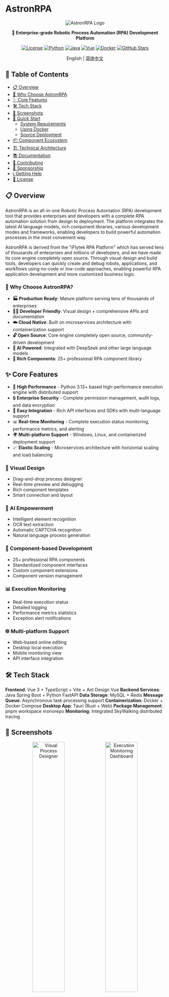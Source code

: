 # AstronRPA

<div align="center">

![AstronRPA Logo](./docs/images/icon_128px.png)

**🤖 Enterprise-grade Robotic Process Automation (RPA) Development Platform**

[![License](https://img.shields.io/badge/license-Open%20Source-blue.svg)](LICENSE)
[![Python](https://img.shields.io/badge/python-3.13+-blue.svg)](https://www.python.org/)
[![Java](https://img.shields.io/badge/java-8+-orange.svg)](https://openjdk.java.net/)
[![Vue](https://img.shields.io/badge/vue-3+-green.svg)](https://vuejs.org/)
[![Docker](https://img.shields.io/badge/docker-ready-brightgreen.svg)](https://www.docker.com/)
[![GitHub Stars](https://img.shields.io/github/stars/iflytek/astron-rpa?style=social)](https://github.com/iflytek/astron-rpa/stargazers)

English | [简体中文](README.zh.md)

</div>

## 📑 Table of Contents

- [📋 Overview](#-overview)
- [🎯 Why Choose AstronRPA](#-why-choose-astronrpa)
- [✨ Core Features](#-core-features)
- [🛠️ Tech Stack](#-tech-stack)
- [📱 Screenshots](#-screenshots)
- [🚀 Quick Start](#-quick-start)
  - [System Requirements](#system-requirements)
  - [Using Docker](#using-docker)
  - [Source Deployment](#source-deployment)
- [📦 Component Ecosystem](#-component-ecosystem)
- [🏗️ Technical Architecture](#-technical-architecture)
- [📚 Documentation](#-documentation)
- [🤝 Contributing](#-contributing)
- [💖 Sponsorship](#-sponsorship)
- [📞 Getting Help](#-getting-help)
- [📄 License](#-license)

## 📋 Overview

AstronRPA is an all-in-one Robotic Process Automation (RPA) development tool that provides enterprises and developers with a complete RPA automation solution from design to deployment. The platform integrates the latest AI language models, rich component libraries, various development modes and frameworks, enabling developers to build powerful automation processes in the most convenient way.

AstronRPA is derived from the "iFlytek RPA Platform" which has served tens of thousands of enterprises and millions of developers, and we have made its core engine completely open source. Through visual design and build tools, developers can quickly create and debug robots, applications, and workflows using no-code or low-code approaches, enabling powerful RPA application development and more customized business logic.

### 🎯 Why Choose AstronRPA?

- **🏭 Production Ready**: Mature platform serving tens of thousands of enterprises
- **👨‍💻 Developer Friendly**: Visual design + comprehensive APIs and documentation
- **☁️ Cloud Native**: Built on microservices architecture with containerization support
- **🔓 Open Source**: Core engine completely open source, community-driven development
- **🤖 AI Powered**: Integrated with DeepSeek and other large language models
- **🧩 Rich Components**: 25+ professional RPA component library

## ✨ Core Features

- 🚀 **High Performance** - Python 3.13+ based high-performance execution engine with distributed support
- 🔒 **Enterprise Security** - Complete permission management, audit logs, and data encryption
- 🔧 **Easy Integration** - Rich API interfaces and SDKs with multi-language support
- 📊 **Real-time Monitoring** - Complete execution status monitoring, performance metrics, and alerting
- 🌍 **Multi-platform Support** - Windows, Linux, and containerized deployment support
- 📈 **Elastic Scaling** - Microservices architecture with horizontal scaling and load balancing

### 🎯 Visual Design
- Drag-and-drop process designer
- Real-time preview and debugging
- Rich component templates
- Smart connection and layout

### 🤖 AI Empowerment
- Intelligent element recognition
- OCR text extraction
- Automatic CAPTCHA recognition
- Natural language process generation

### 🔧 Component-based Development
- 25+ professional RPA components
- Standardized component interfaces
- Custom component extensions
- Component version management

### 📊 Execution Monitoring
- Real-time execution status
- Detailed logging
- Performance metrics statistics
- Exception alert notifications

### 🌐 Multi-platform Support
- Web-based online editing
- Desktop local execution
- Mobile monitoring view
- API interface integration

## 🛠️ Tech Stack

**Frontend**: Vue 3 + TypeScript + Vite + Ant Design Vue
**Backend Services**: Java Spring Boot + Python FastAPI
**Data Storage**: MySQL + Redis
**Message Queue**: Asynchronous task processing support
**Containerization**: Docker + Docker Compose
**Desktop App**: Tauri (Rust + Web)
**Package Management**: pnpm workspace monorepo
**Monitoring**: Integrated SkyWalking distributed tracing

## 📱 Screenshots

<div align="center">
  <img src="https://via.placeholder.com/800x400?text=Visual+Process+Designer" alt="Visual Process Designer" width="45%">
  <img src="https://via.placeholder.com/800x400?text=Execution+Monitoring+Dashboard" alt="Execution Monitoring Dashboard" width="45%">
</div>

## 🏗️ Architecture Overview

![Architecture Overview](./docs/images/Structure.png "Architecture Overview")

### Architecture Details

### Frontend Architecture
- **Framework**: Vue 3 + TypeScript + Vite
- **UI Components**: Ant Design Vue + VXE Table
- **State Management**: Pinia
- **Desktop App**: Tauri (Rust + Web Technologies)
- **Package Management**: pnpm workspace monorepo

### Backend Architecture
- **Main Service**: Java Spring Boot 2.3.11
- **AI Service**: Python FastAPI + DeepSeek Integration
- **OpenAPI Service**: Python FastAPI
- **Resource Service**: Java Spring Boot
- **Database**: MySQL + Redis
- **Message Queue**: Support for asynchronous task processing

### RPA Engine
- **Language**: Python 3.13+
- **Framework**: FastAPI + asyncio
- **Component Architecture**: 25+ professional RPA components
- **Executor**: Support atomic operations, workflows, record & replay
- **Communication**: WebSocket real-time communication
- **Locating Technology**: Image recognition, OCR, UI automation

### Deployment Architecture
- **Containerization**: Docker + Docker Compose
- **Microservices**: Independent service modules, deployable separately
- **Observability**: Integrated SkyWalking distributed tracing
- **Load Balancing**: Nginx reverse proxy

## 🚀 Quick Start

### System Requirements
- **Operating System**: Windows 10/11 (primary support), macOS, Linux
- **Node.js**: >= 22
- **Python**: 3.13.x
- **Java**: JDK 8+
- **pnpm**: >= 9
- **rustc**：>= 1.90.0
- **UV**: Python package management tool
- **7-Zip**: For creating deployment archives

### Using Docker

Recommended for quick deployment:

```bash
# Clone the repository
git clone https://github.com/iflytek/astron-rpa.git
cd astron-rpa

# Enter docker directory
cd docker

# Start the container stack
docker-compose up -d

# Check service status
docker-compose ps
```

- Access the application at `http://localhost:8080`
- For production deployment and security hardening, refer to [Deployment Guide](docker/QUICK_START.md)

### Source Deployment

#### One-Click Launch (Recommended)

1. **Prepare Python Environment**
   ```bash
   # Prepare a Python 3.13.x installation directory
   # Can be a local folder or system installation path
   # The script will copy this directory to create python_base and python_core
   ```

2. **Run Packaging Script**
   ```bash
   # Using local Python313 folder (auto-detected)
   pack.bat
   
   # Specify custom Python directory
   pack.bat "" "C:\Python313"
   pack.bat "" "D:\Python"
   pack.bat "" "Python313"
   
   # With custom 7-Zip path and Python directory
   pack.bat "D:\Tools\7-Zip\7z.exe" "C:\Python313"
   ```

3. **Build Frontend Application**
   ```bash
   cd frontend
   pnpm install
   copy packages/web-app/.env.example packages/web-app/.env
   pnpm build:web
   ```

4. **Build Tauri Application**
   ```bash
   cd frontend
   pnpm install
   pnpm build:tauri 
   ```

#### Development Environment

```bash
# Install dependencies
cd frontend
pnpm install

# Configure environment variables (for required fields, please refer to the comments in .env)
copy packages/web-app/.env.example packages/web-app/.env

# Start web development server
pnpm dev:web

# Start Tauri desktop app (development mode)
pnpm dev:tauri

# Start backend services (need to configure database first)
cd backend/robot-service
mvn spring-boot:run
```

## 📦 Component Ecosystem

### Core Component Packages
- **rpasystem**: System operations, process management, screenshots
- **rpabrowser**: Browser automation, web page operations
- **rpagui**: GUI automation, mouse and keyboard operations
- **rpaexcel**: Excel spreadsheet operations, data processing
- **rpacv**: Computer vision, image recognition
- **rpaai**: AI intelligent service integration
- **rpadatabase**: Database connections and operations
- **rpanetwork**: Network requests, API calls
- **rpaemail**: Email sending and receiving
- **rpadocx**: Word document processing
- **rpapdf**: PDF document operations
- **rpaencrypt**: Encryption and decryption functions

### Execution Framework
- **atomic**: Atomic operation definition and execution
- **executor**: Workflow execution engine
- **recording**: Operation recording and playback
- **param_utils**: Parameter processing tools

### Shared Libraries
- **rpaframe**: RPA framework core
- **rpawebsocket**: WebSocket communication
- **locator**: Element locating technology

## 🌟 Core Features

### 🎯 Visual Design
- Drag-and-drop process designer
- Real-time preview and debugging
- Rich component templates
- Smart connection and layout

### 🤖 AI Empowerment
- Intelligent element recognition
- OCR text extraction
- Automatic CAPTCHA recognition
- Natural language process generation

### 🔧 Component-based Development
- 25+ professional RPA components
- Standardized component interfaces
- Custom component extensions
- Component version management

### 📊 Execution Monitoring
- Real-time execution status
- Detailed logging
- Performance metrics statistics
- Exception alert notifications

### 🌐 Multi-platform Support
- Web-based online editing
- Desktop local execution
- Mobile monitoring view
- API interface integration

## 📚 Documentation

- [📖 User Guide](HOW_TO_RUN.md)
- [🚀 Deployment Guide](docker/QUICK_START.md)
- [📖 API Documentation](backend/openapi-service/api.yaml)
- [🔧 Component Development Guide](engine/components/)
- [🐛 Troubleshooting](docs/TROUBLESHOOTING.md)
- [📝 Changelog](CHANGELOG.md)

## 🤝 Contributing

We welcome any form of contribution! Please check [Contributing Guide](CONTRIBUTING.md)

### Development Guidelines
- Follow existing code style
- Add necessary test cases
- Update relevant documentation
- Ensure all checks pass

### Contributing Steps
1. Fork the repository
2. Create your feature branch (`git checkout -b feature/AmazingFeature`)
3. Commit your changes (`git commit -m 'Add some AmazingFeature'`)
4. Push to the branch (`git push origin feature/AmazingFeature`)
5. Open a Pull Request

## 🌟 Star History

<div align="center">
  <img src="https://api.star-history.com/svg?repos=iflytek/astron-rpa&type=Date" alt="Star History Chart" width="600">
</div>

## 💖 Sponsorship

<div align="center">
  <a href="https://github.com/sponsors/iflytek">
    <img src="https://img.shields.io/badge/Sponsor-GitHub%20Sponsors-pink?style=for-the-badge&logo=github" alt="GitHub Sponsors">
  </a>
  <a href="https://opencollective.com/astronrpa">
    <img src="https://img.shields.io/badge/Sponsor-Open%20Collective-blue?style=for-the-badge&logo=opencollective" alt="Open Collective">
  </a>
</div>

## 📞 Getting Help

- 📧 Technical Support: [cbg_rpa_ml@iflytek.com](mailto:cbg_rpa_ml@iflytek.com)
- 💬 Community Discussion: [GitHub Discussions](https://github.com/iflytek/astron-rpa/discussions)
- 🐛 Bug Reports: [Issues](https://github.com/iflytek/astron-rpa/issues)

## 📄 License

This project is open source under the [Open Source License](LICENSE).

---

<div align="center">

**Developed and maintained by iFlytek**

[![Follow](https://img.shields.io/github/followers/iflytek?style=social&label=Follow)](https://github.com/iflytek)
[![Star](https://img.shields.io/github/stars/iflytek/astron-rpa?style=social&label=Star)](https://github.com/iflytek/astron-rpa)
[![Fork](https://img.shields.io/github/forks/iflytek/astron-rpa?style=social&label=Fork)](https://github.com/iflytek/astron-rpa/fork)
[![Watch](https://img.shields.io/github/watchers/iflytek/astron-rpa?style=social&label=Watch)](https://github.com/iflytek/astron-rpa/watchers)

**AstronRPA** - Making RPA development simple and powerful!

If you find this project helpful, please give us a ⭐ Star!

</div>